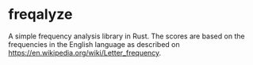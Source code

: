 # freqalyze

A simple frequency analysis library in Rust. The scores are based on the
frequencies in the English language as described on
https://en.wikipedia.org/wiki/Letter_frequency.
